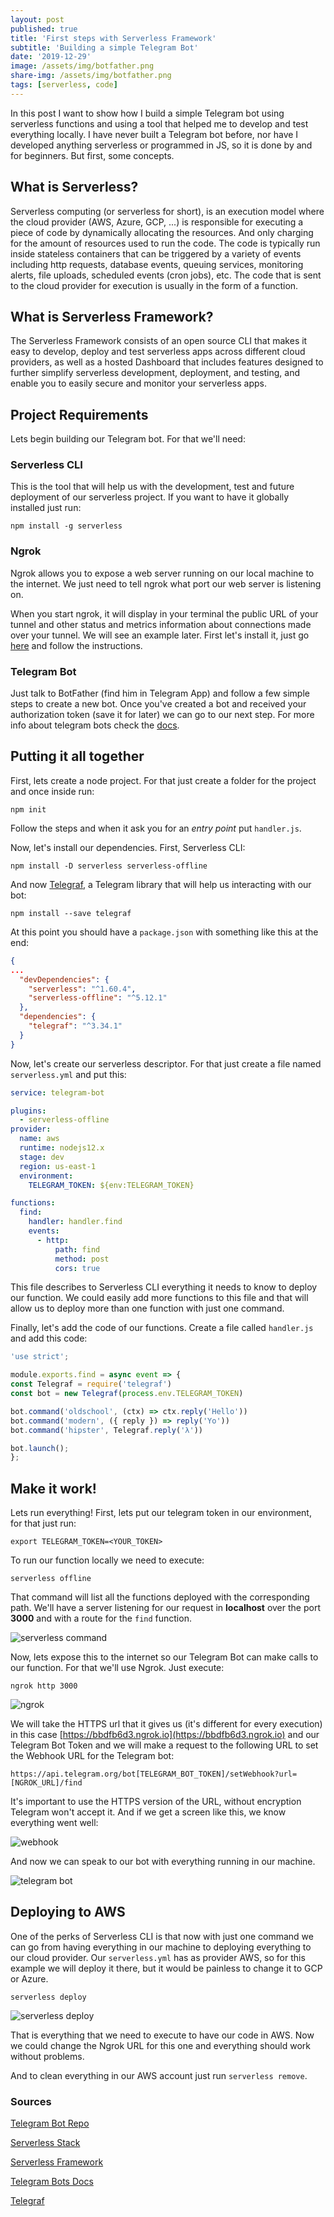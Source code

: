 ```yaml
---
layout: post
published: true
title: 'First steps with Serverless Framework'
subtitle: 'Building a simple Telegram Bot'
date: '2019-12-29'
image: /assets/img/botfather.png
share-img: /assets/img/botfather.png
tags: [serverless, code]
---
```

In this post I want to show how I build a simple Telegram bot using serverless functions and using a tool that helped me to develop and test everything locally. I have never built a Telegram bot before, nor have I developed anything serverless or programmed in JS, so it is done by and for beginners. But first, some concepts.

## What is Serverless?

Serverless computing (or serverless for short), is an execution model where the cloud provider (AWS, Azure, GCP, ...) is responsible for executing a piece of code by dynamically allocating the resources. And only charging for the amount of resources used to run the code. The code is typically run inside stateless containers that can be triggered by a variety of events including http requests, database events, queuing services, monitoring alerts, file uploads, scheduled events (cron jobs), etc. The code that is sent to the cloud provider for execution is usually in the form of a function.

## What is Serverless Framework?

The Serverless Framework consists of an open source CLI that makes it easy to develop, deploy and test serverless apps across different cloud providers, as well as a hosted Dashboard that includes features designed to further simplify serverless development, deployment, and testing, and enable you to easily secure and monitor your serverless apps.

## Project Requirements

Lets begin building our Telegram bot. For that we'll need:

### Serverless CLI

This is the tool that will help us with the development, test and future deployment of our serverless project. If you want to have it globally installed just run:

`npm install -g serverless`

### Ngrok

Ngrok allows you to expose a web server running on our local machine to the internet. We just need to tell ngrok what port our web server is listening on. 

When you start ngrok, it will display in your terminal the public URL of your tunnel and other status and metrics information about connections made over your tunnel. We will see an example later. First let's install it, just go [here](https://ngrok.com/download) and follow the instructions.

### Telegram Bot

Just talk to BotFather (find him in Telegram App) and follow a few simple steps to create a new bot. Once you've created a bot and received your authorization token (save it for later) we can go to our next step. For more info about telegram bots check the [docs](https://core.telegram.org/bots).

## Putting it all together
First, lets create a node project. For that just create a folder for the project and once inside run:

`npm init`

Follow the steps and when it ask you for an *entry point* put `handler.js`.

Now, let's install our dependencies. First, Serverless CLI:

`npm install -D serverless serverless-offline`

And now [Telegraf](https://telegraf.js.org/#/), a Telegram library that will help us interacting with our bot:

`npm install --save telegraf`

At this point you should have a `package.json` with something like this at the end:

```json
{
...
  "devDependencies": {
    "serverless": "^1.60.4",
    "serverless-offline": "^5.12.1"
  },
  "dependencies": {
    "telegraf": "^3.34.1"
  }
}
```

Now, let's create our serverless descriptor. For that just create a file named `serverless.yml` and put this:

```yaml
service: telegram-bot

plugins:
  - serverless-offline
provider:
  name: aws
  runtime: nodejs12.x
  stage: dev
  region: us-east-1
  environment:
    TELEGRAM_TOKEN: ${env:TELEGRAM_TOKEN}

functions:
  find:
    handler: handler.find
    events:
      - http:
          path: find
          method: post
          cors: true
```
This file describes to Serverless CLI everything it needs to know to deploy our function. We could easily add more functions to this file and that will allow us to deploy more than one function with just one command.

Finally, let's add the code of our functions. Create a file called `handler.js` and add this code:

```js
'use strict';

module.exports.find = async event => {
const Telegraf = require('telegraf')
const bot = new Telegraf(process.env.TELEGRAM_TOKEN)

bot.command('oldschool', (ctx) => ctx.reply('Hello'))
bot.command('modern', ({ reply }) => reply('Yo'))
bot.command('hipster', Telegraf.reply('λ'))

bot.launch();
};
```

## Make it work!

Lets run everything! First, lets put our telegram token in our environment, for that just run:

`export TELEGRAM_TOKEN=<YOUR_TOKEN>`

To run our function locally we need to execute:

`serverless offline`

That command will list all the functions deployed with the corresponding path. We'll have a server listening for our request in **localhost** over the port **3000** and with a route for the `find` function.

![serverless command](/assets/img/serverless-command.png)

Now, lets expose this to the internet so our Telegram Bot can make calls to our function. For that we'll use Ngrok. Just execute:

```ngrok http 3000```

![ngrok](/assets/img/ngrok.png)

We will take the HTTPS url that it gives us (it's different for every execution) in this case [https://bbdfb6d3.ngrok.io](https://bbdfb6d3.ngrok.io) and our Telegram Bot Token and we will make a request to the following URL to set the Webhook URL for the Telegram bot:

`https://api.telegram.org/bot[TELEGRAM_BOT_TOKEN]/setWebhook?url=[NGROK_URL]/find`

It's important to use the HTTPS version of the URL, without encryption Telegram won't accept it. And if we get a screen like this, we know everything went well:

![webhook](/assets/img/telegram-webhook.png)

And now we can speak to our bot with everything running in our machine.

![telegram bot](/assets/img/telegram-bot.png)

## Deploying to AWS

One of the perks of Serverless CLI is that now with just one command we can go from having everything in our machine to deploying everything to our cloud provider. Our `serverless.yml` has as provider AWS, so for this example we will deploy it there, but it would be painless to change it to GCP or Azure.

`serverless deploy`

![serverless deploy](/assets/img/serverless-deploy.png)

That is everything that we need to execute to have our code in AWS. Now we could change the Ngrok URL for this one and everything should work without problems.

And to clean everything in our AWS account just run `serverless remove`.

### Sources

[Telegram Bot Repo](https://github.com/JosemyDuarte/serverless_telegram_bot)

[Serverless Stack](https://serverless-stack.com/chapters/what-is-serverless.html)

[Serverless Framework](https://serverless.com/framework/docs/)

[Telegram Bots Docs](https://core.telegram.org/bots)

[Telegraf](https://telegraf.js.org/#/)